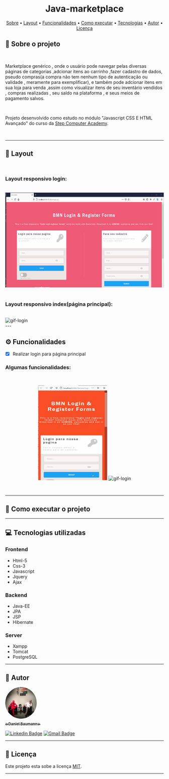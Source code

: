 <h1 align="center">Java-marketplace</h1>

<p align="center">
 <a href="#-sobre-o-projeto">Sobre</a> •
 <a href="#-layout">Layout</a> •
 <a href="#-funcionalidades">Funcionalidades</a> •
 <a href="#-como-executar-o-projeto">Como executar</a> •
 <a href="#-tecnologias">Tecnologias</a> • 
 <a href="#-autor">Autor</a> • 
 <a href="#user-content--licença">Licença</a>
</p>

## 💬 Sobre o projeto

<br>

<p>
Marketplace genérico , onde o usuário pode navegar pelas diversas páginas de categorias ,adcionar itens ao carrinho ,fazer cadastro de dados, pseudo compras(a compra não tem nenhum tipo de autenticação ou validade , meramente para exemplificar), e também pode adcionar itens em sua loja para venda ,assim como visualizar itens de seu inventário vendidos , compras realizadas , seu saldo na plataforma , e seus meios de pagamento salvos.
</p>

<br>

<p>
Projeto desenvolvido como estudo no módulo "Javascript CSS E HTML Avançado" do curso da <a href="https://itstep.com.br/"> Step Computer Academy</a>.
</p>

<br>

---

## 🎨 Layout

<br>

### Layout responsivo login:

<br>

<img src="https://github.com/DanielSBaumann/java-markteplace/blob/main/WebContent/readme/loginscreen.gif" width="700" height="300" alt="gif-login"/>

<br>
<br>

### Layout responsivo index(página principal):

<br>

<img src="https://github.com/DanielSBaumann/java-markteplace/blob/main/WebContent/readme/main.gif" width="700" height="300" alt="gif-login"/>

<br>
---

## ⚙️ Funcionalidades

- [X] Realizar login para página principal

### Algumas funcionalidades:
<br>
<p align="center">
  <img src="https://github.com/DanielSBaumann/java-markteplace/blob/main/WebContent/readme/loginscreen2.gif" width="220" height="300" alt="gif-login"/>

  <img src="https://github.com/DanielSBaumann/java-markteplace/blob/main/WebContent/readme/main3.gif" width="220" height="300" alt="gif-login"/>

</p>
<br>

---

## 🚀 Como executar o projeto

---

## 💻 Tecnologias utilizadas 

### Frontend

<ul>
  <li>Html-5</li>
  <li>Css-3</li>
  <li>Javascript</li>
  <li>Jquery</li>
  <li>Ajax</li>
</ul>

### Backend

<ul>
  <li>Java-EE</li>
  <li>JPA</li>
  <li>JSP</li>
  <li>Hibernate</li>
</ul>

### Server

<ul>
  <li>Xampp</li>
  <li>Tomcat</li>
  <li>PostgreSQL</li>
</ul>

---

## 🤖 Autor

<a href="https://github.com/DanielSBaumann">
 <img style="border-radius: 50%;" src="https://github.com/DanielSBaumann/java-markteplace/blob/main/WebContent/readme/think.jpg" width="100px;" alt=""/>
 <br />
 <sub><b>💥Daniel Baumann💥</b></sub></a> <a href="https://github.com/DanielSBaumann" title="Daniel Baumann"></a>
 <br />

 [![Linkedin Badge](https://img.shields.io/badge/-Daniel-blue?style=flat-square&logo=Linkedin&logoColor=white&link=https://www.linkedin.com/in/daniel-baumann-6054a437/)](https://www.linkedin.com/in/daniel-baumann-6054a437/) 
[![Gmail Badge](https://img.shields.io/badge/-dr4wone@gmail.com-c14438?style=flat-square&logo=Gmail&logoColor=white&link=mailto:dr4wone@gmail.com)](mailto:dr4wone@gmail.com)

---

## 📝 Licença

Este projeto esta sobe a licença [MIT](./LICENSE).

---